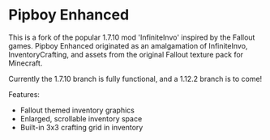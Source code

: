 Pipboy Enhanced 
============

This is a fork of the popular 1.7.10 mod 'InfiniteInvo' inspired by the Fallout games. Pipboy Enhanced originated as an amalgamation of InfiniteInvo, InventoryCrafting, and assets from the original Fallout texture pack for Minecraft.

Currently the 1.7.10 branch is fully functional, and a 1.12.2 branch is to come!

Features:

- Fallout themed inventory graphics
- Enlarged, scrollable inventory space 
- Built-in 3x3 crafting grid in inventory 

